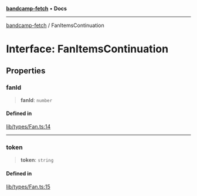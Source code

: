 [**bandcamp-fetch**](../README.md) • **Docs**

***

[bandcamp-fetch](../README.md) / FanItemsContinuation

# Interface: FanItemsContinuation

## Properties

### fanId

> **fanId**: `number`

#### Defined in

[lib/types/Fan.ts:14](https://github.com/patrickkfkan/bandcamp-fetch/blob/e4cb82348d4aab387354625a2433077d57362f73/src/lib/types/Fan.ts#L14)

***

### token

> **token**: `string`

#### Defined in

[lib/types/Fan.ts:15](https://github.com/patrickkfkan/bandcamp-fetch/blob/e4cb82348d4aab387354625a2433077d57362f73/src/lib/types/Fan.ts#L15)
